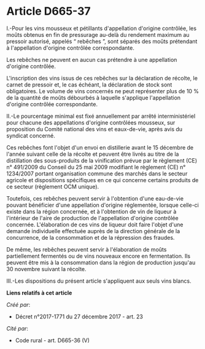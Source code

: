 # Article D665-37

I.-Pour les vins mousseux et pétillants d'appellation d'origine contrôlée, les moûts obtenus en fin de pressurage au-delà du
rendement maximum au pressoir autorisé, appelés “ rebêches ”, sont séparés des moûts prétendant à l'appellation d'origine
contrôlée correspondante.

Les rebêches ne peuvent en aucun cas prétendre à une appellation d'origine contrôlée.

L'inscription des vins issus de ces rebêches sur la déclaration de récolte, le carnet de pressoir et, le cas échéant, la
déclaration de stock sont obligatoires. Le volume de vins concernés ne peut représenter plus de 10 % de la quantité de moûts
débourbés à laquelle s'applique l'appellation d'origine contrôlée correspondante.

II.-Le pourcentage minimal est fixé annuellement par arrêté interministériel pour chacune des appellations d'origine
contrôlées mousseux, sur proposition du Comité national des vins et eaux-de-vie, après avis du syndicat concerné.

Ces rebêches font l'objet d'un envoi en distillerie avant le 15 décembre de l'année suivant celle de la récolte et peuvent
être livrés au titre de la distillation des sous-produits de la vinification prévue par le règlement (CE) n° 491/2009 du
Conseil du 25 mai 2009 modifiant le règlement (CE) n° 1234/2007 portant organisation commune des marchés dans le secteur
agricole et dispositions spécifiques en ce qui concerne certains produits de ce secteur (règlement OCM unique).

Toutefois, ces rebêches peuvent servir à l'obtention d'une eau-de-vie pouvant bénéficier d'une appellation d'origine
réglementée, lorsque celle-ci existe dans la région concernée, et à l'obtention de vin de liqueur à l'intérieur de l'aire de
production de l'appellation d'origine contrôlée concernée. L'élaboration de ces vins de liqueur doit faire l'objet d'une
demande individuelle effectuée auprès de la direction générale de la concurrence, de la consommation et de la répression des
fraudes.

De même, les rebêches peuvent servir à l'élaboration de moûts partiellement fermentés ou de vins nouveaux encore en
fermentation. Ils peuvent être mis à la consommation dans la région de production jusqu'au 30 novembre suivant la récolte.

III.-Les dispositions du présent article s'appliquent aux seuls vins blancs.

**Liens relatifs à cet article**

_Créé par_:

  - Décret n°2017-1771 du 27 décembre 2017 - art. 23

_Cité par_:

  - Code rural - art. D665-36 (V)
